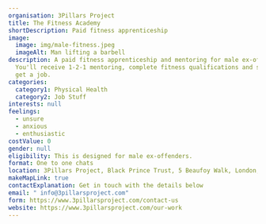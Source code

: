 ```yaml
---
organisation: 3Pillars Project
title: The Fitness Academy
shortDescription: Paid fitness apprenticeship
image:
  image: img/male-fitness.jpeg
  imageAlt: Man lifting a barbell
description: A paid fitness apprenticeship and mentoring for male ex-offenders.
  You'll receive 1-2-1 mentoring, complete fitness qualifications and support to
  get a job.
categories:
  category1: Physical Health
  category2: Job Stuff
interests: null
feelings:
  - unsure
  - anxious
  - enthusiastic
costValue: 0
gender: null
eligibility: This is designed for male ex-offenders.
format: One to one chats
location: 3Pillars Project, Black Prince Trust, 5 Beaufoy Walk, London, SE11 6AA
makeMapLink: true
contactExplanation: Get in touch with the details below
email: " info@3pillarsproject.com"
form: https://www.3pillarsproject.com/contact-us
website: https://www.3pillarsproject.com/our-work
---
```

